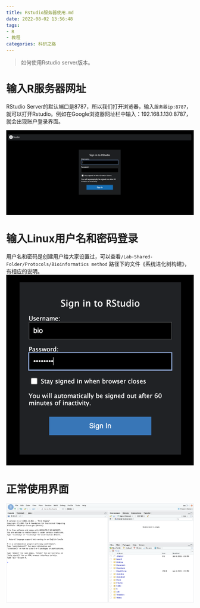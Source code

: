 ```yaml
---
title: Rstudio服务器使用.md
date: 2022-08-02 13:56:48
tags:
- R
- 教程
categories: 科研之路
---
```

> 如何使用Rstudio server版本。 
<meta name="referrer" content="no-referrer" />

<!--more-->

# 输入R服务器网址

RStudio Server的默认端口是8787，所以我们打开浏览器，输入`服务器ip:8787`，就可以打开Rstudio。例如在Google浏览器网址栏中输入：192.168.1.130:8787，就会出现账户登录界面。

![20220501xvJpuN](https://raw.githubusercontent.com/Lxmic/Picture-bed/master/uPic/2022-05-01-xvJpuN.png)

# 输入Linux用户名和密码登录

用户名和密码是创建用户给大家设置过，可以查看`/Lab-Shared-Folder/Protocols/Bioinformatics method` 路径下的文件《系统进化树构建》，有相应的说明。 ![20220419e50ftc](https://raw.githubusercontent.com/Lxmic/Picture-bed/master/uPic/2022-04-19-e50ftc.png)

# 正常使用界面

![2022-04-19-f40ife](https://raw.githubusercontent.com/Lxmic/Picture-bed/master/uPic/2022-04-19-f40ife.png)
